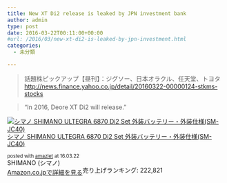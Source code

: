 ```yaml
---
title: New XT Di2 release is leaked by JPN investment bank
author: admin
type: post
date: 2016-03-22T00:11:00+00:00
#url: /2016/03/new-xt-di2-is-leaked-by-jpn-investment.html
categories:
  - 未分類

---
```

<blockquote class="tr_bq">
  <p>
    話題株ピックアップ【昼刊】：ジグソー、日本オラクル、任天堂、トヨタ<br /> <a href="http://news.finance.yahoo.co.jp/detail/20160322-00000124-stkms-stocks">http://news.finance.yahoo.co.jp/detail/20160322-00000124-stkms-stocks</a>
  </p>
</blockquote>

<blockquote class="tr_bq">
  <p>
    &#8220;In 2016, Deore XT Di2 will release.&#8221;
  </p>
</blockquote>

<div class="amazlet-box" style="margin-bottom:0px;">
  <div class="amazlet-image" style="float:left;margin:0px 12px 1px 0px;">
    <a href="http://www.amazon.co.jp/exec/obidos/ASIN/B00H11H63K/gensobunya-22/ref=nosim/" name="amazletlink" target="_blank"><img src="https://images-fe.ssl-images-amazon.com/images/I/41i4%2BMqFJML._SL160_.jpg" alt="シマノ SHIMANO ULTEGRA 6870 Di2 Set 外装バッテリー・外装仕様(SM-JC40)" style="border: none;" /></a>
  </div>

  <div class="amazlet-info" style="line-height:120%; margin-bottom: 10px">
    <div class="amazlet-name" style="margin-bottom:10px;line-height:120%">
<a href="http://www.amazon.co.jp/exec/obidos/ASIN/B00H11H63K/gensobunya-22/ref=nosim/" name="amazletlink" target="_blank">シマノ SHIMANO ULTEGRA 6870 Di2 Set 外装バッテリー・外装仕様(SM-JC40)</a></p>

<div class="amazlet-powered-date" style="font-size:80%;margin-top:5px;line-height:120%">
  posted with <a href="http://www.amazlet.com/" title="amazlet" target="_blank">amazlet</a> at 16.03.22
</div>


<div class="amazlet-detail">
SHIMANO (シマノ) <br />売り上げランキング: 222,821


<div class="amazlet-sub-info" style="float: left;">
<div class="amazlet-link" style="margin-top: 5px">
  <a href="http://www.amazon.co.jp/exec/obidos/ASIN/B00H11H63K/gensobunya-22/ref=nosim/" name="amazletlink" target="_blank">Amazon.co.jpで詳細を見る</a>
</div>

  </div>

  <div class="amazlet-footer" style="clear: left">
  </div>
</div>

